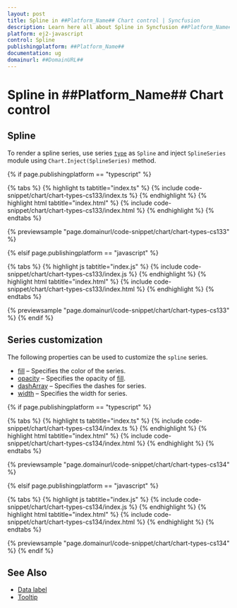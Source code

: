 ```yaml
---
layout: post
title: Spline in ##Platform_Name## Chart control | Syncfusion
description: Learn here all about Spline in Syncfusion ##Platform_Name## Chart control of Syncfusion Essential JS 2 and more.
platform: ej2-javascript
control: Spline 
publishingplatform: ##Platform_Name##
documentation: ug
domainurl: ##DomainURL##
---
```


# Spline in ##Platform_Name## Chart control

## Spline

To render a spline series, use series [`type`](../api/chart/seriesModel/#type-string) as `Spline` and inject `SplineSeries` module using `Chart.Inject(SplineSeries)` method.

{% if page.publishingplatform == "typescript" %}

 {% tabs %}
{% highlight ts tabtitle="index.ts" %}
{% include code-snippet/chart/chart-types-cs133/index.ts %}
{% endhighlight %}
{% highlight html tabtitle="index.html" %}
{% include code-snippet/chart/chart-types-cs133/index.html %}
{% endhighlight %}
{% endtabs %}
        
{% previewsample "page.domainurl/code-snippet/chart/chart-types-cs133" %}

{% elsif page.publishingplatform == "javascript" %}

{% tabs %}
{% highlight js tabtitle="index.js" %}
{% include code-snippet/chart/chart-types-cs133/index.js %}
{% endhighlight %}
{% highlight html tabtitle="index.html" %}
{% include code-snippet/chart/chart-types-cs133/index.html %}
{% endhighlight %}
{% endtabs %}

{% previewsample "page.domainurl/code-snippet/chart/chart-types-cs133" %}
{% endif %}

## Series customization

The following properties can be used to customize the `spline` series.

* [fill](../api/chart/seriesModel/#fill-string) – Specifies the color of the series.
* [opacity](../api/chart/seriesModel/#opacity) – Specifies the opacity of [fill](../api/chart/seriesModel/#fill-string).
* [dashArray](../api/chart/seriesModel/#dasharray) – Specifies the dashes for series.
* [width](/api/chart/seriesModel/#width) – Specifies the width for series.

{% if page.publishingplatform == "typescript" %}

 {% tabs %}
{% highlight ts tabtitle="index.ts" %}
{% include code-snippet/chart/chart-types-cs134/index.ts %}
{% endhighlight %}
{% highlight html tabtitle="index.html" %}
{% include code-snippet/chart/chart-types-cs134/index.html %}
{% endhighlight %}
{% endtabs %}
        
{% previewsample "page.domainurl/code-snippet/chart/chart-types-cs134" %}

{% elsif page.publishingplatform == "javascript" %}

{% tabs %}
{% highlight js tabtitle="index.js" %}
{% include code-snippet/chart/chart-types-cs134/index.js %}
{% endhighlight %}
{% highlight html tabtitle="index.html" %}
{% include code-snippet/chart/chart-types-cs134/index.html %}
{% endhighlight %}
{% endtabs %}

{% previewsample "page.domainurl/code-snippet/chart/chart-types-cs134" %}
{% endif %}

## See Also

* [Data label](../data-labels/)
* [Tooltip](../tool-tip/)
